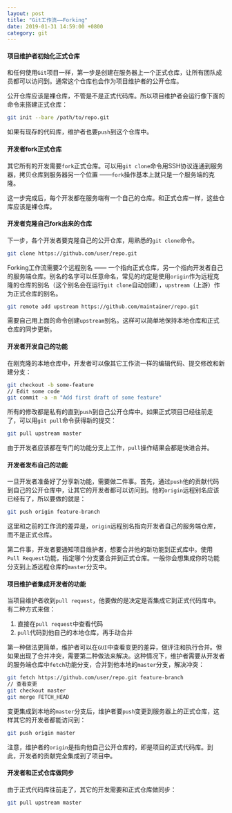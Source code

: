 ```yaml
---
layout: post
title: "Git工作流——Forking"
date: 2019-01-31 14:59:00 +0800
category: git
---
```


#### 项目维护者初始化正式仓库

和任何使用`Git`项目一样，第一步是创建在服务器上一个正式仓库，让所有团队成员都可以访问到。通常这个仓库也会作为项目维护者的公开仓库。

公开仓库应该是裸仓库，不管是不是正式代码库。所以项目维护者会运行像下面的命令来搭建正式仓库：

```bash
git init --bare /path/to/repo.git
```

如果有现存的代码库，维护者也要`push`到这个仓库中。
<!--more-->
#### 开发者fork正式仓库

其它所有的开发需要`fork`正式仓库。可以用`git clone`命令用SSH协议连通到服务器，拷贝仓库到服务器另一个位置 ——`fork`操作基本上就只是一个服务端的克隆。

这一步完成后，每个开发都在服务端有一个自己的仓库。和正式仓库一样，这些仓库应该是裸仓库。

#### 开发者克隆自己fork出来的仓库

下一步，各个开发者要克隆自己的公开仓库，用熟悉的`git clone`命令。

```bash
git clone https://github.com/user/repo.git
```

Forking工作流需要2个远程别名 —— 一个指向正式仓库，另一个指向开发者自己的服务端仓库。别名的名字可以任意命名，常见的约定是使用`origin`作为远程克隆的仓库的别名（这个别名会在运行`git clone`自动创建），`upstream`（上游）作为正式仓库的别名。

```bash
git remote add upstream https://github.com/maintainer/repo.git
```

需要自己用上面的命令创建`upstream`别名。这样可以简单地保持本地仓库和正式仓库的同步更新。

#### 开发者开发自己的功能

在刚克隆的本地仓库中，开发者可以像其它工作流一样的编辑代码、提交修改和新建分支：

```bash
git checkout -b some-feature
// Edit some code
git commit -a -m "Add first draft of some feature"
```

所有的修改都是私有的直到`push`到自己公开仓库中。如果正式项目已经往前走了，可以用`git pull`命令获得新的提交：

```bash
git pull upstream master
```

由于开发者应该都在专门的功能分支上工作，`pull`操作结果会都是快进合并。

#### 开发者发布自己的功能

一旦开发者准备好了分享新功能，需要做二件事。首先，通过`push`他的贡献代码到自己的公开仓库中，让其它的开发者都可以访问到。他的`origin`远程别名应该已经有了，所以要做的就是：

```bash
git push origin feature-branch
```

这里和之前的工作流的差异是，`origin`远程别名指向开发者自己的服务端仓库，而不是正式仓库。

第二件事，开发者要通知项目维护者，想要合并他的新功能到正式库中。使用`Pull Request`功能，指定哪个分支要合并到正式仓库。一般你会想集成你的功能分支到上游远程仓库的`master`分支中。

#### 项目维护者集成开发者的功能

当项目维护者收到`pull request`，他要做的是决定是否集成它到正式代码库中。有二种方式来做：

1. 直接在`pull request`中查看代码
2. `pull`代码到他自己的本地仓库，再手动合并

第一种做法更简单，维护者可以在`GUI`中查看变更的差异，做评注和执行合并。但如果出现了合并冲突，需要第二种做法来解决。这种情况下，维护者需要从开发者的服务端仓库中`fetch`功能分支，合并到他本地的`master`分支，解决冲突：

```bash
git fetch https://github.com/user/repo.git feature-branch
// 查看变更
git checkout master
git merge FETCH_HEAD
```

变更集成到本地的`master`分支后，维护者要`push`变更到服务器上的正式仓库，这样其它的开发者都能访问到：

```bash
git push origin master
```

注意，维护者的`origin`是指向他自己公开仓库的，即是项目的正式代码库。到此，开发者的贡献完全集成到了项目中。

#### 开发者和正式仓库做同步

由于正式代码库往前走了，其它的开发需要和正式仓库做同步：

```bash
git pull upstream master
```

